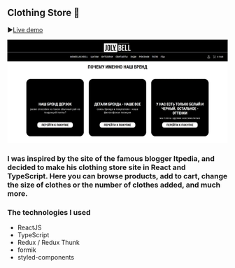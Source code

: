 ## Clothing Store 👚

▶[Live demo](https://react-clothing-store-git-main-ruslankrilkivyy.vercel.app/)

![Header](https://github.com/ruslankriklivyy/react-clothing-store/blob/main/public/clothingStore.gif)

### I was inspired by the site of the famous blogger Itpedia, and decided to make his clothing store site in React and TypeScript. Here you can browse products, add to cart, change the size of clothes or the number of clothes added, and much more.

### The technologies I used
- ReactJS
- TypeScript
- Redux / Redux Thunk
- formik
- styled-components
